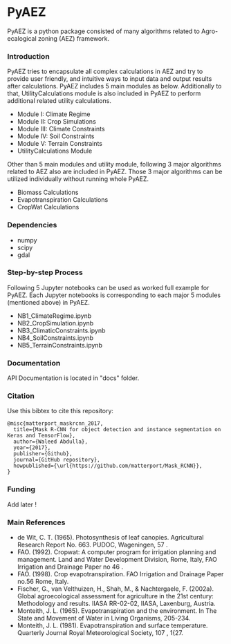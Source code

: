 # PyAEZ
PyAEZ is a python package consisted of many algorithms related to Agro-ecalogical zoning (AEZ) framework.

### Introduction
PyAEZ tries to encapsulate all complex calculations in AEZ and try to provide user friendly, and intuitive ways to input data and output results after calculations. PyAEZ
includes 5 main modules as below. Additionally to that, UtilityCalculations module is also included in PyAEZ to perform additional related utility calculations.

* Module I: Climate Regime
* Module II: Crop Simulations
* Module III: Climate Constraints
* Module IV: Soil Constraints
* Module V: Terrain Constraints
* UtilityCalculations Module

Other than 5 main modules and utility module, following 3 major algorithms related to AEZ also are included in PyAEZ. Those 3 major algorithms can be utilized individually without running whole PyAEZ.

* Biomass Calculations
* Evapotranspiration Calculations
* CropWat Calculations

### Dependencies
* numpy
* scipy
* gdal

### Step-by-step Process
Following 5 Jupyter notebooks can be used as worked full example for PyAEZ. Each Jupyter notebooks is corresponding to each major 5 modules (mentioned above) in PyAEZ.
* NB1_ClimateRegime.ipynb
* NB2_CropSimulation.ipynb
* NB3_ClimaticConstraints.ipynb
* NB4_SoilConstraints.ipynb
* NB5_TerrainConstraints.ipynb

### Documentation
API Documentation is located in "docs" folder.

### Citation
Use this bibtex to cite this repository:
```
@misc{matterport_maskrcnn_2017,
  title={Mask R-CNN for object detection and instance segmentation on Keras and TensorFlow},
  author={Waleed Abdulla},
  year={2017},
  publisher={Github},
  journal={GitHub repository},
  howpublished={\url{https://github.com/matterport/Mask_RCNN}},
}
```

### Funding
Add later !

### Main References
* de Wit, C. T. (1965). Photosynthesis of leaf canopies. Agricultural Research Report No. 663. PUDOC, Wageningen, 57 .
* FAO. (1992). Cropwat: A computer program for irrigation planning and management. Land and Water Development Division, Rome, Italy, FAO Irrigation and Drainage Paper no 46 .
* FAO. (1998). Crop evapotranspiration. FAO Irrigation and Drainage Paper no.56 Rome, Italy.
* Fischer, G., van Velthuizen, H., Shah, M., & Nachtergaele, F. (2002a). Global agroecological assessment for agriculture in the 21st century: Methodology and results. IIASA RR-02-02, IIASA, Laxenburg, Austria.
* Monteith, J. L. (1965). Evapotranspiration and the environment. In The State and Movement of Water in Living Organisms, 205-234.
* Monteith, J. L. (1981). Evapotranspiration and surface temperature. Quarterly Journal Royal Meteorological Society, 107 , 1{27.
